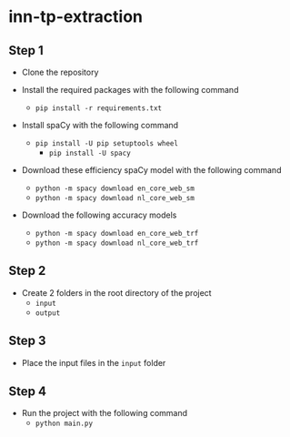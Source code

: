 # inn-tp-extraction

## Step 1
- Clone the repository
- Install the required packages with the following command
  - `pip install -r requirements.txt`

- Install spaCy with the following command
  - `pip install -U pip setuptools wheel`
    - `pip install -U spacy`

- Download these efficiency spaCy model with the following command
    - `python -m spacy download en_core_web_sm`
    - `python -m spacy download nl_core_web_sm`

- Download the following accuracy models
    - `python -m spacy download en_core_web_trf`
    - `python -m spacy download nl_core_web_trf`

## Step 2
- Create 2 folders in the root directory of the project
  - `input`
  - `output`

## Step 3
- Place the input files in the `input` folder

## Step 4
- Run the project with the following command
  - `python main.py`